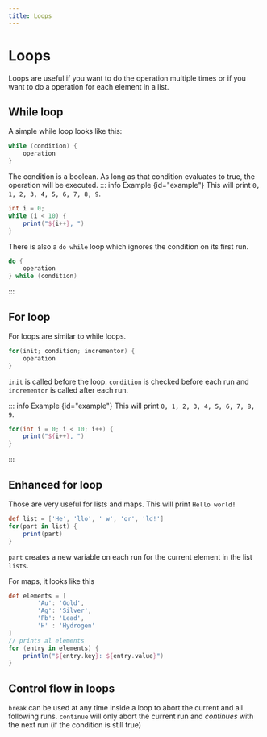 ```yaml
---
title: Loops
---
```


# Loops

Loops are useful if you want to do the operation multiple times or if you want to do a operation for each element in a list.

## While loop

A simple while loop looks like this:

```groovy
while (condition) {
    operation
}
```

The condition is a boolean. As long as that condition evaluates to true, the operation will be executed.
::: info Example {id="example"}
This will print `0, 1, 2, 3, 4, 5, 6, 7, 8, 9`.

```groovy
int i = 0;
while (i < 10) {
    print("${i++}, ")
}
```

There is also a `do while` loop which ignores the condition on its first run.

```groovy
do {
    operation
} while (condition)
```

:::

## For loop

For loops are similar to while loops.

```groovy
for(init; condition; incrementor) {
    operation
}
```

`init` is called before the loop. `condition` is checked before each run and `incrementor` is called after each run.

::: info Example {id="example"}
This will print `0, 1, 2, 3, 4, 5, 6, 7, 8, 9`.
```groovy
for(int i = 0; i < 10; i++) {
    print("${i++}, ")
}
```

:::

## Enhanced for loop

Those are very useful for lists and maps.
This will print `Hello world!`

```groovy
def list = ['He', 'llo', ' w', 'or', 'ld!']
for(part in list) {
    print(part)
}
```

`part` creates a new variable on each run for the current element in the list `lists`.

For maps, it looks like this

```groovy
def elements = [
        'Au': 'Gold',
        'Ag': 'Silver',
        'Pb': 'Lead',
        'H' : 'Hydrogen'
]
// prints al elements
for (entry in elements) {
    println("${entry.key}: ${entry.value}")
}
```

## Control flow in loops

`break` can be used at any time inside a loop to abort the current and all following runs.
`continue` will only abort the current run and _continues_ with the next run (if the condition is still true)
